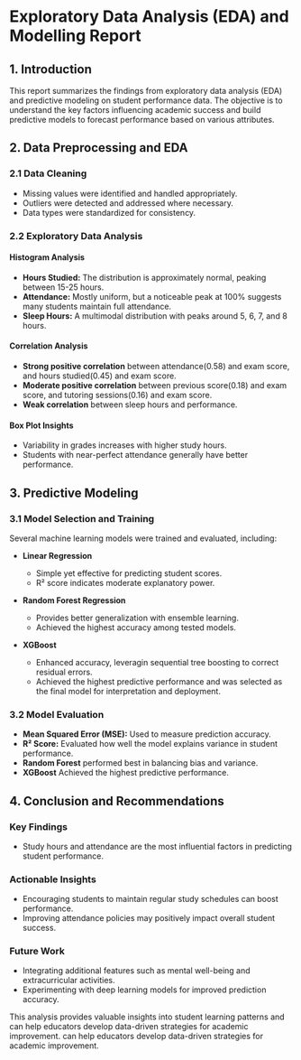 # Exploratory Data Analysis (EDA) and Modelling Report

## 1. Introduction

This report summarizes the findings from exploratory data analysis (EDA) and predictive modeling on student performance data. The objective is to understand the key factors influencing academic success and build predictive models to forecast performance based on various attributes.

## 2. Data Preprocessing and EDA

### 2.1 Data Cleaning

- Missing values were identified and handled appropriately.
- Outliers were detected and addressed where necessary.
- Data types were standardized for consistency.

### 2.2 Exploratory Data Analysis

#### Histogram Analysis

- **Hours Studied:** The distribution is approximately normal, peaking between 15-25 hours.
- **Attendance:** Mostly uniform, but a noticeable peak at 100% suggests many students maintain full attendance.
- **Sleep Hours:** A multimodal distribution with peaks around 5, 6, 7, and 8 hours.

#### Correlation Analysis

- **Strong positive correlation** between attendance(0.58) and exam score, and hours studied(0.45) and exam score.
- **Moderate positive correlation** between previous score(0.18) and exam score, and tutoring sessions(0.16) and exam score.
- **Weak correlation** between sleep hours and performance.

#### Box Plot Insights

- Variability in grades increases with higher study hours.
- Students with near-perfect attendance generally have better performance.

## 3. Predictive Modeling

### 3.1 Model Selection and Training

Several machine learning models were trained and evaluated, including:

- **Linear Regression**  
  - Simple yet effective for predicting student scores.  
  - R² score indicates moderate explanatory power.  

- **Random Forest Regression**  
  - Provides better generalization with ensemble learning.  
  - Achieved the highest accuracy among tested models.

- **XGBoost**  
  - Enhanced accuracy, leveragin sequential tree boosting to correct residual errors.
  - Achieved the highest predictive performance and was selected as the final model for interpretation and deployment.


### 3.2 Model Evaluation

- **Mean Squared Error (MSE):** Used to measure prediction accuracy.
- **R² Score:** Evaluated how well the model explains variance in student performance.
- **Random Forest** performed best in balancing bias and variance.
- **XGBoost** Achieved the highest predictive performance.

## 4. Conclusion and Recommendations

### Key Findings
- Study hours and attendance are the most influential factors in predicting student performance.

### Actionable Insights
- Encouraging students to maintain regular study schedules can boost performance.
- Improving attendance policies may positively impact overall student success.

### Future Work
- Integrating additional features such as mental well-being and extracurricular activities.
- Experimenting with deep learning models for improved prediction accuracy.

This analysis provides valuable insights into student learning patterns and can help educators develop data-driven strategies for academic improvement.
can help educators develop data-driven strategies for academic improvement.

